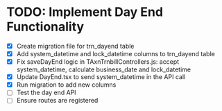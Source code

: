 # TODO: Implement Day End Functionality

- [x] Create migration file for trn_dayend table
- [x] Add system_datetime and lock_datetime columns to trn_dayend table
- [x] Fix saveDayEnd logic in TAxnTrnbillControllers.js: accept system_datetime, calculate business_date and lock_datetime
- [x] Update DayEnd.tsx to send system_datetime in the API call
- [x] Run migration to add new columns
- [ ] Test the day end API
- [ ] Ensure routes are registered
